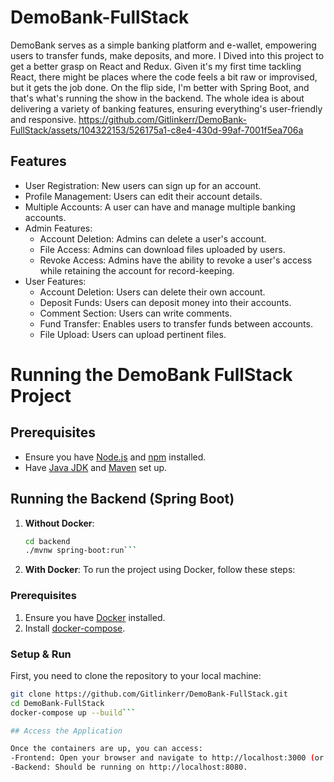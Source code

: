 # DemoBank-FullStack

DemoBank serves as a simple banking platform and e-wallet, empowering users to transfer funds, make deposits, and more.
I Dived into this project to get a better grasp on React and Redux. Given it's my first time tackling React, there might be places where the code feels a bit raw or improvised, but it gets the job done.
On the flip side, I'm better with Spring Boot, and that's what's running the show in the backend. 
The whole idea is about delivering a variety of banking features, ensuring everything's user-friendly and responsive.
https://github.com/Gitlinkerr/DemoBank-FullStack/assets/104322153/526175a1-c8e4-430d-99af-7001f5ea706a

## Features

- User Registration: New users can sign up for an account.
- Profile Management: Users can edit their account details.
- Multiple Accounts: A user can have and manage multiple banking accounts.
- Admin Features:
  - Account Deletion: Admins can delete a user's account.
  - File Access: Admins can download files uploaded by users.
  - Revoke Access: Admins have the ability to revoke a user's access while retaining the account for record-keeping.
- User Features:
  - Account Deletion: Users can delete their own account.
  - Deposit Funds: Users can deposit money into their accounts.
  - Comment Section: Users can write comments.
  - Fund Transfer: Enables users to transfer funds between accounts.
  - File Upload: Users can upload pertinent files.

# Running the DemoBank FullStack Project

## Prerequisites

- Ensure you have [Node.js](https://nodejs.org/) and [npm](https://www.npmjs.com/) installed.
- Have [Java JDK](https://www.oracle.com/java/technologies/downloads/#java17) and [Maven](https://maven.apache.org/) set up.

## Running the Backend (Spring Boot)

1. **Without Docker**:
   ```bash
   cd backend
   ./mvnw spring-boot:run```
2. **With Docker**:
To run the project using Docker, follow these steps:

### Prerequisites

1. Ensure you have [Docker](https://www.docker.com/get-started) installed.
2. Install [docker-compose](https://docs.docker.com/compose/install/).

### Setup & Run 
First, you need to clone the repository to your local machine:
   ```bash
   git clone https://github.com/Gitlinkerr/DemoBank-FullStack.git
   cd DemoBank-FullStack
   docker-compose up --build```

## Access the Application

Once the containers are up, you can access:
-Frontend: Open your browser and navigate to http://localhost:3000 (or the port you specified in docker-compose.yml for the frontend).
-Backend: Should be running on http://localhost:8080.
 
